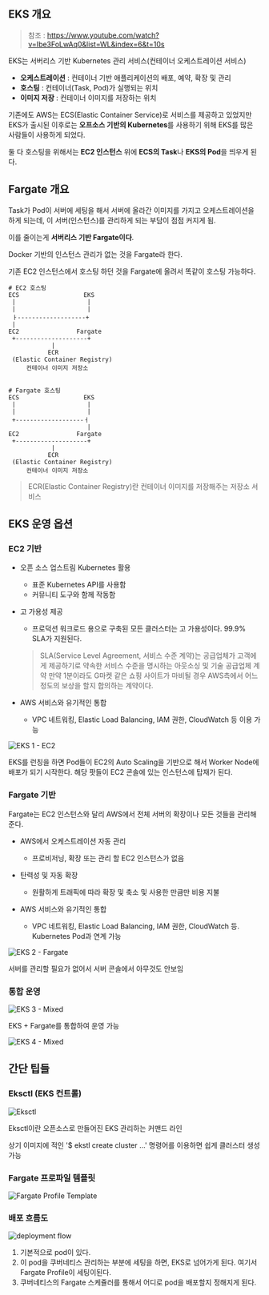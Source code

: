 ## EKS 개요

> 참조 : https://www.youtube.com/watch?v=Ibe3FoLwAq0&list=WL&index=6&t=10s

EKS는 서버리스 기반 Kubernetes 관리 서비스(컨테이너 오케스트레이션 서비스)

* **오케스트레이션** : 컨테이너 기반 애플리케이션의 배포, 예약, 확장 및 관리
* **호스팅** : 컨테이너(Task, Pod)가 실행되는 위치
* **이미지 저장** : 컨테이너 이미지를 저장하는 위치

기존에도 AWS는 ECS(Elastic Container Service)로 서비스를 제공하고 있었지만
EKS가 출시된 이후로는 **오프소스 기반의 Kubernetes**를 사용하기 위해 EKS를 많은 사람들이 사용하게 되었다.

둘 다 호스팅을 위해서는 **EC2 인스턴스** 위에 **ECS의 Task**나 **EKS의 Pod**을 띄우게 된다.

## Fargate 개요

Task가 Pod이 서버에 세팅을 해서 서버에 올라간 이미지를 가지고 오케스트레이션을 하게 되는데, 
이 서버(인스턴스)를 관리하게 되는 부담이 점점 커지게 됨.

이를 줄이는게 **서버리스 기반 Fargate이다**.

Docker 기반의 인스턴스 관리가 없는 것을 Fargate라 한다.

기존 EC2 인스턴스에서 호스팅 하던 것을 Fargate에 올려서 똑같이 호스팅 가능하다.


``` 
# EC2 호스팅
ECS                  EKS
 |                    |   
 |                    |
 ㅏ-------------------+
 |
EC2                Fargate
 +--------------------+
            |
           ECR
 (Elastic Container Registry)
     컨테이너 이미지 저장소  


# Fargate 호스팅
ECS                  EKS
 |                    |   
 |                    |
 +-------------------ㅓ
                      |
EC2                Fargate
 +--------------------+
            |
           ECR
 (Elastic Container Registry)
     컨테이너 이미지 저장소  
```

> ECR(Elastic Container Registry)란 컨테이너 이미지를 저장해주는 저장소 서비스

## EKS 운영 옵션

### EC2 기반

* 오픈 소스 업스트림 Kubernetes 활용
    * 표준 Kubernetes API를 사용함
    * 커뮤니티 도구와 함께 작동함

* 고 가용성 제공
    * 프로덕션 워크로드 용으로 구축된 모든 클러스터는 고 가용성이다. 99.9% SLA가 지원된다.
    > SLA(Service Level Agreement, 서비스 수준 계약)는 공급업체가 고객에게 제공하기로 약속한 서비스 수준을 명시하는 아웃소싱 및 기술 공급업체 계약
    > 만약 1분이라도 G마켓 같은 쇼핑 사이트가 마비될 경우 AWS측에서 어느 정도의 보상을 할지 합의하는 계약이다.

* AWS 서비스와 유기적인 통합
    * VPC 네트워킹, Elastic Load Balancing, IAM 권한, CloudWatch 등 이용 가능

![EKS 1 - EC2](image.png)

EKS를 런칭을 하면 Pod들이 EC2의 Auto Scaling을 기반으로 해서 Worker Node에 배포가 되기 시작한다. 해당 팟들이 EC2 콘솔에 있는 인스턴스에 탑재가 된다.


### Fargate 기반

Fargate는 EC2 인스턴스와 달리 AWS에서 전체 서버의 확장이나 모든 것들을 관리해준다.

* AWS에서 오케스트레이션 자동 관리
    * 프로비저닝, 확장 또는 관리 할 EC2 인스턴스가 없음

* 탄력성 및 자동 확장
    * 원활하게 트래픽에 따라 확장 및 축소 및 사용한 만큼만 비용 지불

* AWS 서비스와 유기적인 통합 
    * VPC 네트워킹, Elastic Load Balancing, IAM 권한, CloudWatch 등. Kubernetes Pod과 연계 가능

![EKS 2 - Fargate](image-1.png)

서버를 관리할 필요가 없어서 서버 콘솔에서 아무것도 안보임


### 통합 운영

![EKS 3 - Mixed](image-2.png)

EKS + Fargate를 통합하여 운영 가능

![EKS 4 - Mixed](image-3.png)


## 간단 팁들

### Eksctl (EKS 컨트롤)

![Eksctl](image-4.png)

Eksctl이란 오픈소스로 만들어진 EKS 관리하는 커맨드 라인

상기 이미지에 적인 '$ ekstl create cluster ...' 명령어를 이용하면 쉽게 클러스터 생성 가능

### Fargate 프로파일 템플릿 

![Fargate Profile Template](image-5.png)


### 배포 흐름도

![deployment flow](image-6.png)

1. 기본적으로 pod이 있다.
2. 이 pod을 쿠버네티스 관리하는 부분에 세팅을 하면, EKS로 넘어가게 된다. 여기서 Fargate Profile이 세팅이된다.
3. 쿠버네티스의 Fargate 스케쥴러를 통해서 어디로 pod을 배포할지 정해지게 된다.

